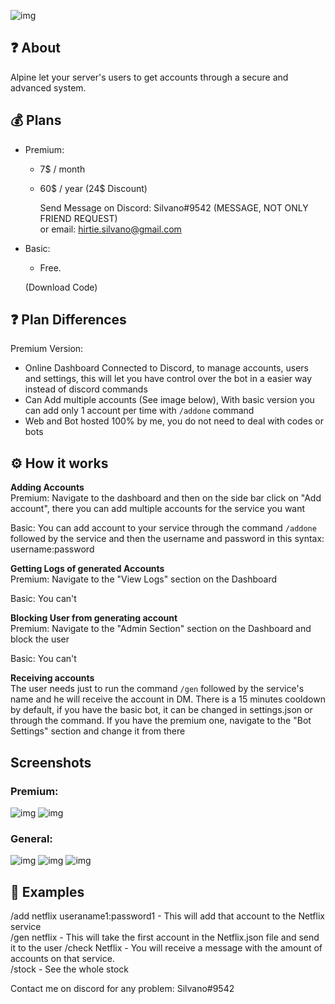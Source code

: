 ![img](https://i.imgur.com/etn2Vni.png)

## ❓ About
Alpine let your server's users to get accounts through a secure and advanced system.    

## 💰 Plans
- Premium:  

  - 7$ / month 
  - 60$ / year (24$ Discount)  
  
    Send Message on Discord: Silvano#9542 (MESSAGE, NOT ONLY FRIEND REQUEST)  
    or email: hirtie.silvano@gmail.com
  

- Basic:  
  - Free. 
  
  (Download Code)

## ❓ Plan Differences
Premium Version:
- Online Dashboard Connected to Discord, to manage accounts, users and settings, this will let you have control over the bot in a easier way instead of discord commands
- Can Add multiple accounts (See image below), With basic version you can add only 1 account per time with `/addone` command
- Web and Bot hosted 100% by me, you do not need to deal with codes or bots


## ⚙️ How it works
**Adding Accounts**  
Premium: Navigate to the dashboard and then on the side bar click on "Add account", there you can add multiple accounts for the service you want

Basic: You can add account to your service through the command `/addone` followed by the service and then the username and password in this syntax: username:password

**Getting Logs of generated Accounts**  
Premium: Navigate to the "View Logs" section on the Dashboard

Basic: You can't 

**Blocking User from generating account**  
Premium: Navigate to the "Admin Section" section on the Dashboard and block the user 

Basic: You can't 
  
**Receiving accounts**  
The user needs just to run the command `/gen` followed by the service's name and he will receive the account in DM.
There is a 15 minutes cooldown by default, if you have the basic bot, it can be changed in settings.json or through the command.
If you have the premium one, navigate to the "Bot Settings" section and change it from there

## Screenshots
### Premium:
![img](https://i.imgur.com/VICEFTM.png)
![img](https://i.imgur.com/mWAv1fc.png)
### General:
![img](https://i.imgur.com/zXBQhG0.png)
![img](https://i.imgur.com/e28XJdd.png)
![img](https://i.imgur.com/ZVVw2YS.png)

## 🐾 Examples
/add netflix useraname1:password1 - This will add that account to the Netflix service  
/gen netflix - This will take the first account in the Netflix.json file and send it to the user 
/check Netflix - You will receive a message with the amount of accounts on that service.  
/stock - See the whole stock

Contact me on discord for any problem: Silvano#9542

